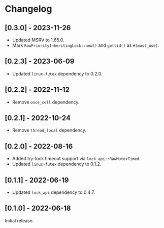 # Changelog

## [0.3.0] - 2023-11-26

- Updated MSRV to 1.65.0.
- Mark `RawPriorityInheritingLock::new()` and `gettid()` as `#[must_use]`.

## [0.2.3] - 2023-06-09

- Updated `linux-futex` dependency to 0.2.0.

## [0.2.2] - 2022-11-12

- Remove `once_cell` dependency.

## [0.2.1] - 2022-10-24

- Remove `thread_local` dependency.

## [0.2.0] - 2022-08-16

- Added try-lock timeout support via `lock_api::RawMutexTimed`.
- Updated `linux-futex` dependency to 0.1.2.

## [0.1.1] - 2022-06-19

- Updated `lock_api` dependency to 0.4.7.

## [0.1.0] - 2022-06-18

Initial release.
